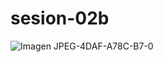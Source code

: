 # sesion-02b
![Imagen JPEG-4DAF-A78C-B7-0](https://github.com/user-attachments/assets/94063716-70a1-4e65-b42a-dc27ba767e8c)
